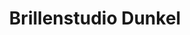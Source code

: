 ---
title: "Brillenstudio Dunkel"
url: /berlin/brillenstudio-dunkel-johannisthaler-chaussee/
shop: Optiker
---